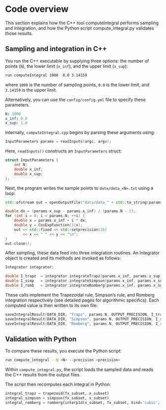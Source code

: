 # Code overview

This section explains how the C++ tool computeIntegral performs sampling and integration, and how the Python script compute_integral.py validates those results.

## Sampling and integration in C++

You run the C++ executable by supplying three options: the number of points (`N`), the lower limit (`x_inf`), and the upper limit (`x_sup`):

```bash
run computeIntegral 1000  0.0 3.14159
```

where `1000` is the number of sampling points, `0.0` is the lower limit, and `3.14159` is the upper limit.

Alternatively, you can use the `config/config.yml` file to specify these parameters.

```yaml
N: 1000
x_inf: 0.0
x_sup: 1.0
```

Internally, `computeIntegral.cpp` begins by parsing these arguments using:

```cpp
InputParameters params = readInputs(argc, argv);
```

Here, `readInputs()` constructs an `InputParameters` struct:

```cpp
struct InputParameters {
    int N;
    double x_inf;
    double x_sup;
};
```

Next, the program writes the sample points to `data/data_<N>.txt` using a loop:

```cpp
std::ofstream out = openOutputFile("data/data_" + std::to_string(params.N) + ".txt");

double dx = (params.x_sup - params.x_inf) / (params.N - 1);
for (int i = 0; i < params.N; ++i) {
    double x = params.x_inf + i * dx;
    double y = CosExpFunction()(x);
    out << std::fixed << std::setprecision(16)
        << x << " " << y << "\n";
}
out.close();
```

After sampling, these data feed into three integration routines. An Integrator object is created and its methods are invoked as follows:

```cpp
Integrator integrator;

double I_trapz  = integrator.integrateTrapz(params.x_inf, params.x_sup, params.N);
double I_simp   = integrator.integrateSimpson(params.x_inf, params.x_sup, params.N);
double I_romb   = integrator.integrateRomberg(params.x_inf, params.x_sup, 4, 1e-12);
```

These calls implement the Trapezoidal rule, Simpson’s rule, and Romberg integration respectively (see detailed pages for algorithmic specifics). Each computed value is then written to its own file:

```cpp
saveIntegralResult(DATA_DIR, "Trapz", params.N, OUTPUT_PRECISION, I_trapz);
saveIntegralResult(DATA_DIR, "Simpson", params.N, OUTPUT_PRECISION, I_simp);
saveIntegralResult(DATA_DIR, "Romberg", params.N, OUTPUT_PRECISION, I_romb);
```

## Validation with Python

To compare these results, you execute the Python script:

```bash
run compute_integral --N <N> --precision <precision> 
```

Within `compute_integral.py`, the script loads the sampled data and reads the C++ results from the output files. 

The script then recomputes each integral in Python:

```python
integral_trapz = trapezoid(fx_subset, x_subset)
integral_simpson = simpson(fx_subset, x_subset)
integral_romberg = romberg(interp1d(x_subset, fx_subset, kind='cubic', fill_value="extrapolate"), A, B, tol=ROMBERG_TOL, rtol=ROMBERG_RTOL, divmax=ROMBERG_DIVMAX)
```

